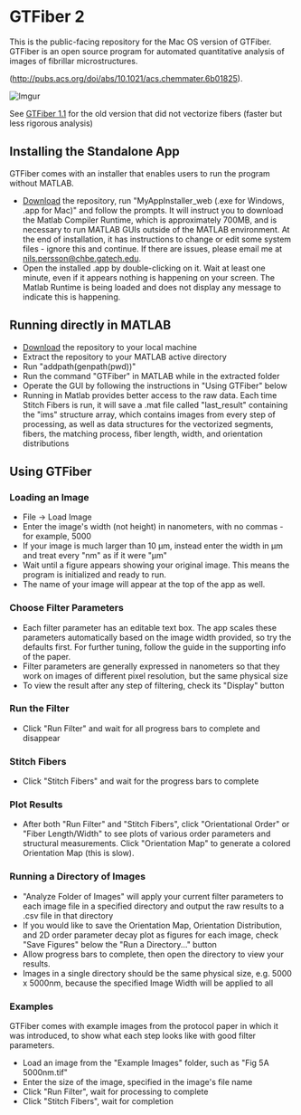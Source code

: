 # GTFiber 2
This is the public-facing repository for the Mac OS version of GTFiber. GTFiber is an open source program for automated quantitative analysis of images of fibrillar microstructures.

(http://pubs.acs.org/doi/abs/10.1021/acs.chemmater.6b01825).

![Imgur](http://i.imgur.com/GDL2HQP.png)

See [GTFiber 1.1](https://github.com/Imperssonator/GTFiber-Mac) for the old version that did not vectorize fibers (faster but less rigorous analysis)

## Installing the Standalone App
GTFiber comes with an installer that enables users to run the program without MATLAB.
* [Download](https://github.com/Imperssonator/GTFiber2/archive/master.zip)
the repository, run "MyAppInstaller_web (.exe for Windows, .app for Mac)" and follow the prompts.
It will instruct you to download the Matlab Compiler Runtime, which is approximately 700MB, and is necessary to run MATLAB GUIs outside of the MATLAB environment. 
At the end of installation, it has instructions to change or edit some system files - ignore this and continue. If there are issues, please email me at nils.persson@chbe.gatech.edu.
* Open the installed .app by double-clicking on it. Wait at least one minute, even if it appears nothing is happening on your screen. The Matlab Runtime is being loaded and does not display any message to indicate this is happening. 

## Running directly in MATLAB
* [Download](https://github.com/Imperssonator/GTFiber-Mac/archive/v2-new-match.zip) the repository to your local machine
* Extract the repository to your MATLAB active directory
* Run "addpath(genpath(pwd))"
* Run the command "GTFiber" in MATLAB while in the extracted folder
* Operate the GUI by following the instructions in "Using GTFiber" below
* Running in Matlab provides better access to the raw data. Each time Stitch Fibers is run, it will save a .mat file called "last_result" containing the "ims" structure array, which contains images from every step of processing, as well as data structures for the vectorized segments, fibers, the matching process, fiber length, width, and orientation distributions

## Using GTFiber

### Loading an Image
* File -> Load Image
* Enter the image's width (not height) in nanometers, with no commas - for example, 5000
* If your image is much larger than 10 µm, instead enter the width in µm and treat every "nm" as if it were "µm"
* Wait until a figure appears showing your original image. This means the program is initialized and ready to run.
* The name of your image will appear at the top of the app as well.

### Choose Filter Parameters
* Each filter parameter has an editable text box. The app scales these parameters automatically based on the image width provided, so try the defaults first. For further tuning, follow the guide in the supporting info of the paper.
* Filter parameters are generally expressed in nanometers so that they work on images of different pixel resolution, but the same physical size
* To view the result after any step of filtering, check its "Display" button

### Run the Filter
* Click "Run Filter" and wait for all progress bars to complete and disappear

### Stitch Fibers
* Click "Stitch Fibers" and wait for the progress bars to complete

### Plot Results
* After both "Run Filter" and "Stitch Fibers", click "Orientational Order" or "Fiber Length/Width" to see plots of various order parameters and structural measurements. Click "Orientation Map" to generate a colored Orientation Map (this is slow).

### Running a Directory of Images
* "Analyze Folder of Images" will apply your current filter parameters to each image file in a specified directory and output the raw results to a .csv file in that directory
* If you would like to save the Orientation Map, Orientation Distribution, and 2D order parameter decay plot as figures for each image, check "Save Figures" below the "Run a Directory..." button
* Allow progress bars to complete, then open the directory to view your results.
* Images in a single directory should be the same physical size, e.g. 5000 x 5000nm, because the specified Image Width will be applied to all

### Examples
GTFiber comes with example images from the protocol paper in which it was introduced, to show what each step looks like with good filter parameters.

* Load an image from the "Example Images" folder, such as "Fig 5A 5000nm.tif"
* Enter the size of the image, specified in the image's file name
* Click "Run Filter", wait for processing to complete
* Click "Stitch Fibers", wait for completion
